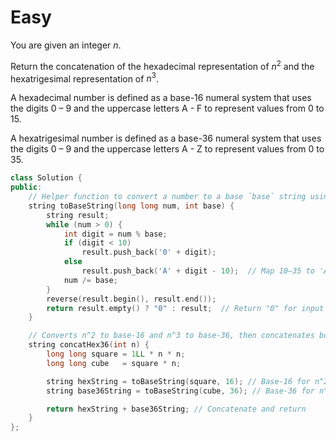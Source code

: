 # Easy

You are given an integer $n$.

Return the concatenation of the hexadecimal representation of $n^2$ and the hexatrigesimal representation of $n^3$.

A hexadecimal number is defined as a base-16 numeral system that uses the digits 0 – 9 and the uppercase letters A - F to represent values from 0 to 15.

A hexatrigesimal number is defined as a base-36 numeral system that uses the digits 0 – 9 and the uppercase letters A - Z to represent values from 0 to 35.

```cpp
class Solution {
public:
    // Helper function to convert a number to a base `base` string using 0–9, A–Z
    string toBaseString(long long num, int base) {
        string result;
        while (num > 0) {
            int digit = num % base;
            if (digit < 10)
                result.push_back('0' + digit);
            else
                result.push_back('A' + digit - 10);  // Map 10–35 to 'A'–'Z'
            num /= base;
        }
        reverse(result.begin(), result.end());
        return result.empty() ? "0" : result;  // Return "0" for input 0
    }

    // Converts n^2 to base-16 and n^3 to base-36, then concatenates both
    string concatHex36(int n) {
        long long square = 1LL * n * n;
        long long cube   = square * n;

        string hexString = toBaseString(square, 16); // Base-16 for n^2
        string base36String = toBaseString(cube, 36); // Base-36 for n^3

        return hexString + base36String; // Concatenate and return
    }
};
```
